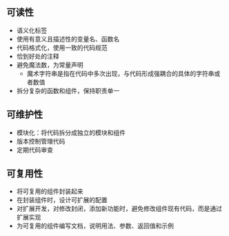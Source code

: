 ## 可读性
- 语义化标签
- 使用有意义且描述性的变量名、函数名
- 代码格式化，使用一致的代码规范
- 恰到好处的注释
- 避免魔法数，为常量声明
  - 魔术字符串是指在代码中多次出现，与代码形成强耦合的具体的字符串或者数值
- 拆分复杂的函数和组件，保持职责单一

## 可维护性
- 模块化：将代码拆分成独立的模块和组件
- 版本控制管理代码
- 定期代码审查


## 可复用性
- 将可复用的组件封装起来
- 在封装组件时，设计可扩展的配置
- 对扩展开发，对修改封闭，添加新功能时，避免修改组件现有代码，而是通过扩展实现
- 为可复用的组件编写文档，说明用法、参数、返回值和示例